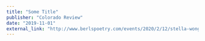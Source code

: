 ```yaml
---
title: "Some Title"
publisher: "Colorado Review"
date: "2019-11-01"
external_link: "http://www.berlspoetry.com/events/2020/2/12/stella-wong-kay-ulanday-barrett-amp-devon-figueroa"
---
```

